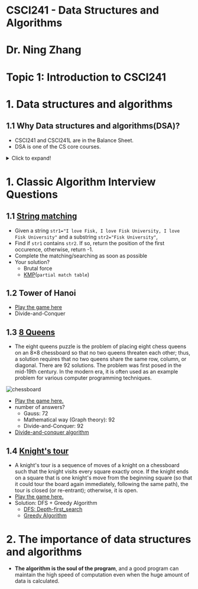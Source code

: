 # CSCI241 - Data Structures and Algorithms
# Dr. Ning Zhang
# Topic 1: Introduction to CSCI241
# 1. Data structures and algorithms
## 1.1 Why Data structures and algorithms(DSA)?
+ CSCI241 and CSCI241L are in the Balance Sheet.
+ DSA is one of the CS core courses.
<details>
  <summary>Click to expand!</summary>
  
  ## Heading
  1. A numbered
  2. list
     * With some
     * Sub bullets
</details>

# 1. Classic Algorithm Interview Questions
## 1.1 [String matching](https://en.wikipedia.org/wiki/String-searching_algorithm)
+ Given a string `str1="I love Fisk, I love Fisk University, I love Fisk University"` and a substring `str2="Fisk University"`,
+ Find if `str1` contains `str2`. If so, return the position of the first occurence, otherwise, return -1.
+ Complete the matching/searching as soon as possible
+ Your solution?
  - Brutal force
  - [KMP](https://en.wikipedia.org/wiki/Knuth%E2%80%93Morris%E2%80%93Pratt_algorithm)(`partial match table`) 

## 1.2 Tower of Hanoi
+ [Play the game here](https://www.mathplayground.com/logic_tower_of_hanoi.html)
+ Divide-and-Conquer
## 1.3 [8 Queens](https://en.wikipedia.org/wiki/Eight_queens_puzzle#:~:text=The%20eight%20queens%20puzzle%20is,in%20the%20mid%2D19th%20century.)
+ The eight queens puzzle is the problem of placing eight chess queens on an 8×8 chessboard so that no two queens threaten each other; thus, a solution requires that no two queens share the same row, column, or diagonal. There are 92 solutions. The problem was first posed in the mid-19th century. In the modern era, it is often used as an example problem for various computer programming techniques.

![chessboard](https://upload.wikimedia.org/wikipedia/commons/thumb/d/d7/Chessboard480.svg/312px-Chessboard480.svg.png)

+ [Play the game here.](https://www.brainmetrix.com/8-queens/)
+ number of answers?
  - Gauss: 72
  - Mathematical way (Graph theory): 92
  - Divide-and-Conquer: 92
+ [Divide-and-conquer algorithm](https://en.wikipedia.org/wiki/Divide-and-conquer_algorithm)

## 1.4 [Knight's tour](https://en.wikipedia.org/wiki/Knight%27s_tour)
+ A knight's tour is a sequence of moves of a knight on a chessboard such that the knight visits every square exactly once. If the knight ends on a square that is one knight's move from the beginning square (so that it could tour the board again immediately, following the same path), the tour is closed (or re-entrant); otherwise, it is open.
+ [Play the game here.](http://www.maths-resources.com/knights/)
+ Solution: DFS + Greedy Algorithm
  - [DFS: Depth-first_search](https://en.wikipedia.org/wiki/Depth-first_search)
  - [Greedy Algorithm](https://en.wikipedia.org/wiki/Greedy_algorithm)
# 2. The importance of data structures and algorithms
+ **The algorithm is the soul of the program**, and a good program can maintain the high speed of computation even when the huge amount of data is calculated.
 




